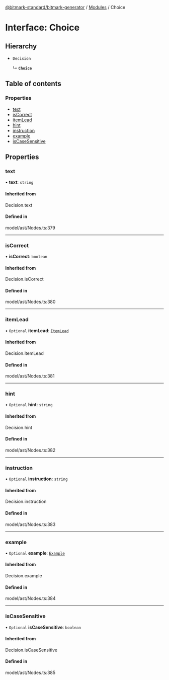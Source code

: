 [@bitmark-standard/bitmark-generator](../API.md) / [Modules](../modules.md) / Choice

# Interface: Choice

## Hierarchy

- `Decision`

  ↳ **`Choice`**

## Table of contents

### Properties

- [text](Choice.md#text)
- [isCorrect](Choice.md#isCorrect)
- [itemLead](Choice.md#itemLead)
- [hint](Choice.md#hint)
- [instruction](Choice.md#instruction)
- [example](Choice.md#example)
- [isCaseSensitive](Choice.md#isCaseSensitive)

## Properties

### text

• **text**: `string`

#### Inherited from

Decision.text

#### Defined in

model/ast/Nodes.ts:379

___

### isCorrect

• **isCorrect**: `boolean`

#### Inherited from

Decision.isCorrect

#### Defined in

model/ast/Nodes.ts:380

___

### itemLead

• `Optional` **itemLead**: [`ItemLead`](ItemLead.md)

#### Inherited from

Decision.itemLead

#### Defined in

model/ast/Nodes.ts:381

___

### hint

• `Optional` **hint**: `string`

#### Inherited from

Decision.hint

#### Defined in

model/ast/Nodes.ts:382

___

### instruction

• `Optional` **instruction**: `string`

#### Inherited from

Decision.instruction

#### Defined in

model/ast/Nodes.ts:383

___

### example

• `Optional` **example**: [`Example`](../modules.md#Example)

#### Inherited from

Decision.example

#### Defined in

model/ast/Nodes.ts:384

___

### isCaseSensitive

• `Optional` **isCaseSensitive**: `boolean`

#### Inherited from

Decision.isCaseSensitive

#### Defined in

model/ast/Nodes.ts:385
